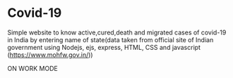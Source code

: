 # Covid-19
Simple website to know active,cured,death and migrated cases of covid-19 in India by entering name of state(data taken from official site of Indian government using Nodejs, ejs, express, HTML, CSS and javascript 
(https://www.mohfw.gov.in/))


ON WORK MODE
